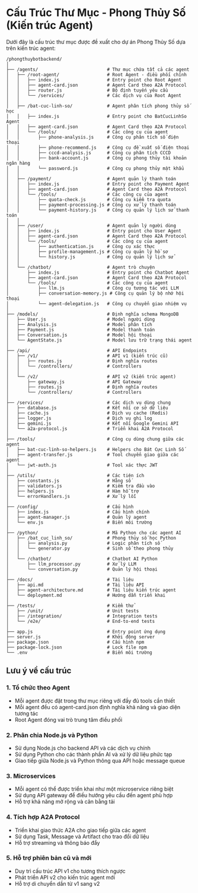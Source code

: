 # Cấu Trúc Thư Mục - Phong Thủy Số (Kiến trúc Agent)

Dưới đây là cấu trúc thư mục được đề xuất cho dự án Phong Thủy Số dựa trên kiến trúc agent:

```
/phongthuybotbackend/
│
├── /agents/                          # Thư mục chứa tất cả các agent
│   ├── /root-agent/                  # Root Agent - điều phối chính
│   │   ├── index.js                  # Entry point cho Root Agent  
│   │   ├── agent-card.json           # Agent Card theo A2A Protocol
│   │   ├── router.js                 # Bộ định tuyến yêu cầu
│   │   └── /services/                # Các dịch vụ của Root Agent
│   │   
│   ├── /bat-cuc-linh-so/             # Agent phân tích phong thủy số học
│   │   ├── index.js                  # Entry point cho BatCucLinhSo Agent
│   │   ├── agent-card.json           # Agent Card theo A2A Protocol
│   │   └── /tools/                   # Các công cụ của agent
│   │       ├── phone-analysis.js     # Công cụ phân tích số điện thoại
│   │       ├── phone-recommend.js    # Công cụ đề xuất số điện thoại
│   │       ├── cccd-analysis.js      # Công cụ phân tích CCCD
│   │       ├── bank-account.js       # Công cụ phong thủy tài khoản ngân hàng
│   │       └── password.js           # Công cụ phong thủy mật khẩu
│   │   
│   ├── /payment/                     # Agent quản lý thanh toán
│   │   ├── index.js                  # Entry point cho Payment Agent
│   │   ├── agent-card.json           # Agent Card theo A2A Protocol
│   │   └── /tools/                   # Các công cụ của agent
│   │       ├── quota-check.js        # Công cụ kiểm tra quota
│   │       ├── payment-processing.js # Công cụ xử lý thanh toán
│   │       └── payment-history.js    # Công cụ quản lý lịch sử thanh toán
│   │   
│   ├── /user/                        # Agent quản lý người dùng
│   │   ├── index.js                  # Entry point cho User Agent
│   │   ├── agent-card.json           # Agent Card theo A2A Protocol
│   │   └── /tools/                   # Các công cụ của agent
│   │       ├── authentication.js     # Công cụ xác thực
│   │       ├── profile-management.js # Công cụ quản lý hồ sơ
│   │       └── history.js            # Công cụ quản lý lịch sử
│   │   
│   └── /chatbot/                     # Agent trò chuyện
│       ├── index.js                  # Entry point cho Chatbot Agent
│       ├── agent-card.json           # Agent Card theo A2A Protocol
│       └── /tools/                   # Các công cụ của agent
│           ├── llm.js                # Công cụ tương tác với LLM
│           ├── conversation-memory.js # Công cụ quản lý bộ nhớ hội thoại
│           └── agent-delegation.js   # Công cụ chuyển giao nhiệm vụ
│
├── /models/                          # Định nghĩa schema MongoDB
│   ├── User.js                       # Model người dùng
│   ├── Analysis.js                   # Model phân tích
│   ├── Payment.js                    # Model thanh toán
│   ├── Conversation.js               # Model hội thoại
│   └── AgentState.js                 # Model lưu trữ trạng thái agent
│
├── /api/                             # API Endpoints
│   ├── /v1/                          # API v1 (kiến trúc cũ)
│   │   ├── routes.js                 # Định nghĩa routes
│   │   └── /controllers/             # Controllers
│   │
│   └── /v2/                          # API v2 (kiến trúc agent)
│       ├── gateway.js                # API Gateway
│       ├── routes.js                 # Định nghĩa routes
│       └── /controllers/             # Controllers
│
├── /services/                        # Các dịch vụ dùng chung
│   ├── database.js                   # Kết nối cơ sở dữ liệu
│   ├── cache.js                      # Dịch vụ cache (Redis)
│   ├── logger.js                     # Dịch vụ ghi log
│   ├── gemini.js                     # Kết nối Google Gemini API
│   └── a2a-protocol.js               # Triển khai A2A Protocol
│
├── /tools/                           # Công cụ dùng chung giữa các agent
│   ├── bat-cuc-linh-so-helpers.js    # Helpers cho Bát Cực Linh Số
│   ├── agent-transfer.js             # Tool chuyển giao giữa các agent
│   └── jwt-auth.js                   # Tool xác thực JWT
│
├── /utils/                           # Các tiện ích
│   ├── constants.js                  # Hằng số
│   ├── validators.js                 # Kiểm tra đầu vào
│   ├── helpers.js                    # Hàm hỗ trợ
│   └── errorHandlers.js              # Xử lý lỗi
│
├── /config/                          # Cấu hình
│   ├── index.js                      # Cấu hình chính
│   ├── agent-manager.js              # Quản lý agent
│   └── env.js                        # Biến môi trường
│
├── /python/                          # Mã Python cho các agent AI
│   ├── /bat_cuc_linh_so/             # Phong thủy số học Python
│   │   ├── analysis.py               # Logic phân tích số
│   │   └── generator.py              # Sinh số theo phong thủy
│   │
│   └── /chatbot/                     # Chatbot AI Python
│       ├── llm_processor.py          # Xử lý LLM
│       └── conversation.py           # Quản lý hội thoại
│
├── /docs/                            # Tài liệu
│   ├── api.md                        # Tài liệu API
│   ├── agent-architecture.md         # Tài liệu kiến trúc agent
│   └── deployment.md                 # Hướng dẫn triển khai
│
├── /tests/                           # Kiểm thử
│   ├── /unit/                        # Unit tests
│   ├── /integration/                 # Integration tests
│   └── /e2e/                         # End-to-end tests
│
├── app.js                            # Entry point ứng dụng
├── server.js                         # Khởi động server
├── package.json                      # Cấu hình npm
├── package-lock.json                 # Lock file npm
└── .env                              # Biến môi trường
```

## Lưu ý về cấu trúc

### 1. Tổ chức theo Agent
- Mỗi agent được đặt trong thư mục riêng với đầy đủ tools cần thiết
- Mỗi agent đều có agent-card.json định nghĩa khả năng và giao diện tương tác
- Root Agent đóng vai trò trung tâm điều phối

### 2. Phân chia Node.js và Python
- Sử dụng Node.js cho backend API và các dịch vụ chính
- Sử dụng Python cho các thành phần AI và xử lý dữ liệu phức tạp
- Giao tiếp giữa Node.js và Python thông qua API hoặc message queue

### 3. Microservices
- Mỗi agent có thể được triển khai như một microservice riêng biệt
- Sử dụng API gateway để điều hướng yêu cầu đến agent phù hợp
- Hỗ trợ khả năng mở rộng và cân bằng tải

### 4. Tích hợp A2A Protocol
- Triển khai giao thức A2A cho giao tiếp giữa các agent
- Sử dụng Task, Message và Artifact cho trao đổi dữ liệu
- Hỗ trợ streaming và thông báo đẩy

### 5. Hỗ trợ phiên bản cũ và mới
- Duy trì cấu trúc API v1 cho tương thích ngược
- Phát triển API v2 cho kiến trúc agent mới
- Hỗ trợ di chuyển dần từ v1 sang v2 